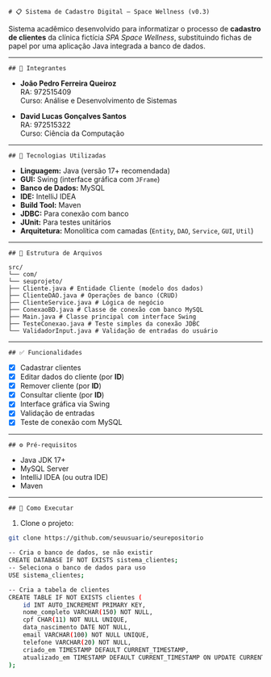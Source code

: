 ```# 📋 Sistema de Cadastro Digital – Space Wellness (v0.3)```

Sistema acadêmico desenvolvido para informatizar o processo de **cadastro de clientes** da clínica fictícia *SPA Space Wellness*, substituindo fichas de papel por uma aplicação Java integrada a banco de dados.

---

```## 👥 Integrantes```

- **João Pedro Ferreira Queiroz**  
  RA: 972515409  
  Curso: Análise e Desenvolvimento de Sistemas

- **David Lucas Gonçalves Santos**  
  RA: 972515322  
  Curso: Ciência da Computação

---

```## 🚀 Tecnologias Utilizadas```

- **Linguagem:** Java (versão 17+ recomendada)
- **GUI:** Swing (interface gráfica com `JFrame`)
- **Banco de Dados:** MySQL
- **IDE:** IntelliJ IDEA
- **Build Tool:** Maven
- **JDBC:** Para conexão com banco
- **JUnit:** Para testes unitários
- **Arquitetura:** Monolítica com camadas (`Entity`, `DAO`, `Service`, `GUI`, `Util`)

---

```## 📂 Estrutura de Arquivos```

```
src/
└── com/
└── seuprojeto/
├── Cliente.java # Entidade Cliente (modelo dos dados)
├── ClienteDAO.java # Operações de banco (CRUD)
├── ClienteService.java # Lógica de negócio
├── ConexaoBD.java # Classe de conexão com banco MySQL
├── Main.java # Classe principal com interface Swing
├── TesteConexao.java # Teste simples da conexão JDBC
└── ValidadorInput.java # Validação de entradas do usuário
```

---

```## ✅ Funcionalidades```

- [x] Cadastrar clientes
- [x] Editar dados do cliente (por **ID**)
- [x] Remover cliente (por **ID**)
- [x] Consultar cliente (por **ID**)
- [x] Interface gráfica via Swing
- [x] Validação de entradas
- [x] Teste de conexão com MySQL

---

```## ⚙️ Pré-requisitos```

- Java JDK 17+
- MySQL Server
- IntelliJ IDEA (ou outra IDE)
- Maven

---

```## 🧪 Como Executar```

1. Clone o projeto:
```bash
git clone https://github.com/seuusuario/seurepositorio

-- Cria o banco de dados, se não existir
CREATE DATABASE IF NOT EXISTS sistema_clientes;
-- Seleciona o banco de dados para uso
USE sistema_clientes;

-- Cria a tabela de clientes
CREATE TABLE IF NOT EXISTS clientes (
    id INT AUTO_INCREMENT PRIMARY KEY,
    nome_completo VARCHAR(150) NOT NULL,
    cpf CHAR(11) NOT NULL UNIQUE,
    data_nascimento DATE NOT NULL,
    email VARCHAR(100) NOT NULL UNIQUE,
    telefone VARCHAR(20) NOT NULL,
    criado_em TIMESTAMP DEFAULT CURRENT_TIMESTAMP,
    atualizado_em TIMESTAMP DEFAULT CURRENT_TIMESTAMP ON UPDATE CURRENT_TIMESTAMP
);

